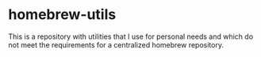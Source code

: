# homebrew-utils
This is a repository with utilities that I use for personal needs and which do not meet the requirements for a centralized homebrew repository.
